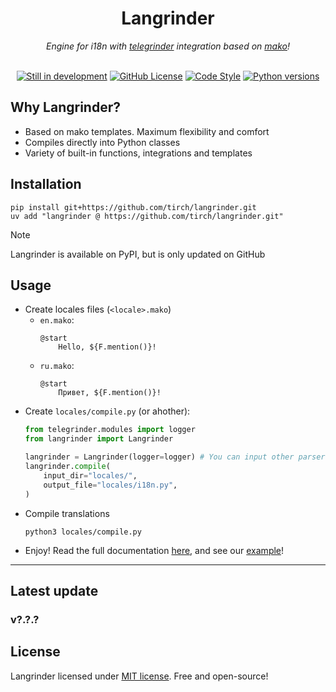<div align="center">
    <h1>Langrinder</h1>
    <i>Engine for i18n with <a href="https://github.com/timoniq/telegrinder">telegrinder</a> integration based on <a href="https://github.com/sqlalchemy/mako">mako</a>!</i>
    <br><br>
    <p>
      <a href="#contributors"><img alt="Still in development" src="https://img.shields.io/badge/Still_in_development-E3956B?logo=textpattern&logoColor=fff&style=flat-square&color=black"></img></a>
      <a href="#license"><img alt="GitHub License" src="https://img.shields.io/github/license/timoniq/telegrinder.svg?color=lightGreen&labelColor=black&style=flat-square"></img></a>
      <a href="https://docs.astral.sh/ruff/"><img alt="Code Style" src="https://img.shields.io/badge/code_style-Ruff-D7FF64?logo=ruff&logoColor=fff&style=flat-square&labelColor=black"></img></a>
      <a href="https://github.com/tirch/langrinder/blob/master/pyproject.toml"><img alt="Python versions" src="https://img.shields.io/python/required-version-toml?tomlFilePath=https%3A%2F%2Fraw.githubusercontent.com%2Ftirch%2Flangrinder%2Frefs%2Fheads%2Fmaster%2Fpyproject.toml&style=flat-square&logo=python&logoColor=fff&labelColor=black"></img></a>
    </p>
</div>

## Why Langrinder?
- Based on mako templates. Maximum flexibility and comfort
- Compiles directly into Python classes
- Variety of built-in functions, integrations and templates

## Installation
```shell
pip install git+https://github.com/tirch/langrinder.git
uv add "langrinder @ https://github.com/tirch/langrinder.git"
```
> [!NOTE]
> Langrinder is available on PyPI, but is only updated on GitHub 

## Usage
- Create locales files (`<locale>.mako`)
    - `en.mako`:
        ```mako
        @start
            Hello, ${F.mention()}!
        ```
    - `ru.mako`:
        ```mako
        @start
            Привет, ${F.mention()}!
        ```
- Create `locales/compile.py` (or ahother):
    ```python
    from telegrinder.modules import logger
    from langrinder import Langrinder

    langrinder = Langrinder(logger=logger) # You can input other parser, generator and node here
    langrinder.compile(
        input_dir="locales/",
        output_file="locales/i18n.py",
    )
    ```
- Compile translations
    ```shell
    python3 locales/compile.py
    ```
- Enjoy! Read the full documentation [here](./docs/index.md), and see our [example](./examples/main.py)!

---

## Latest update
### v?.?.?

## License
Langrinder licensed under [MIT license](LICENSE). Free and open-source!
